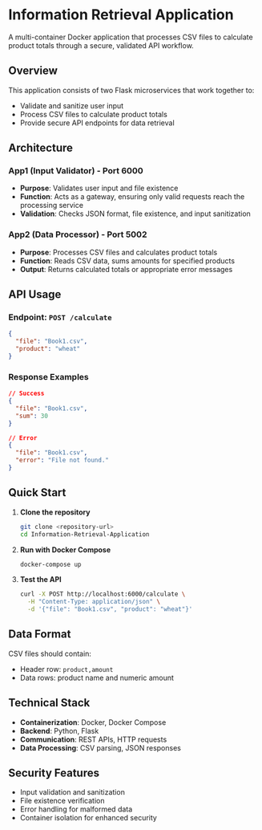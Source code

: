 # Information Retrieval Application

A multi-container Docker application that processes CSV files to calculate product totals through a secure, validated API workflow.

## Overview

This application consists of two Flask microservices that work together to:
- Validate and sanitize user input
- Process CSV files to calculate product totals
- Provide secure API endpoints for data retrieval

## Architecture

### App1 (Input Validator) - Port 6000
- **Purpose**: Validates user input and file existence
- **Function**: Acts as a gateway, ensuring only valid requests reach the processing service
- **Validation**: Checks JSON format, file existence, and input sanitization

### App2 (Data Processor) - Port 5002
- **Purpose**: Processes CSV files and calculates product totals
- **Function**: Reads CSV data, sums amounts for specified products
- **Output**: Returns calculated totals or appropriate error messages

## API Usage

### Endpoint: `POST /calculate`
```json
{
  "file": "Book1.csv",
  "product": "wheat"
}
```

### Response Examples
```json
// Success
{
  "file": "Book1.csv",
  "sum": 30
}

// Error
{
  "file": "Book1.csv",
  "error": "File not found."
}
```

## Quick Start

1. **Clone the repository**
   ```bash
   git clone <repository-url>
   cd Information-Retrieval-Application
   ```

2. **Run with Docker Compose**
   ```bash
   docker-compose up
   ```

3. **Test the API**
   ```bash
   curl -X POST http://localhost:6000/calculate \
     -H "Content-Type: application/json" \
     -d '{"file": "Book1.csv", "product": "wheat"}'
   ```

## Data Format

CSV files should contain:
- Header row: `product,amount`
- Data rows: product name and numeric amount

## Technical Stack

- **Containerization**: Docker, Docker Compose
- **Backend**: Python, Flask
- **Communication**: REST APIs, HTTP requests
- **Data Processing**: CSV parsing, JSON responses

## Security Features

- Input validation and sanitization
- File existence verification
- Error handling for malformed data
- Container isolation for enhanced security